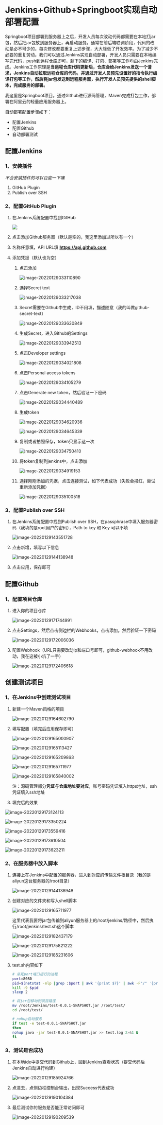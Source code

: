 # Jenkins+Github+Springboot实现自动部署配置

Springboot项目部署到服务器上之后，开发人员每次改动代码都需要在本地打jar包，然后把jar包放到服务器上，再启动服务。通常在前后端联调阶段，代码的改动是必不可少的，每次修改都要重复上述步骤，大大降低了开发效率。为了减少不必要的重复劳动，我们可以通过Jenkins实现自动部署，开发人员只需要在本地编写完代码，push到远程仓库即可，剩下的编译、打包、部署等工作均由Jenkins完成。Jenkins工作原理是**当远程仓库代码更新后，仓库会给Jenkins发送一个请求，Jenkins自动拉取远程仓库的代码，并通过开发人员预先设置好的指令执行编译打包等工作，然后将jar包发送到远程服务器，执行开发人员预先提供的shell脚本，完成服务的部署。**

我这里是Springboot项目，通过Github进行源码管理，Maven完成打包工作，部署在阿里云的轻量应用服务器上。

自动部署配置步骤如下：

- 配置Jenkins
- 配置Github
- 自动部署测试

## 配置Jenkins

### 1、安装插件

*不会安装插件的可以百度一下噢*

1. GitHub Plugin
2. Publish over SSH

### 2、配置GitHub Plugin

1. 在Jenkins系统配置中找到GitHub 

   ![](https://quantacenter.oss-cn-shenzhen.aliyuncs.com/font/image-20220129032711274.png)

2. 点击添加Github服务器（默认是空的，我这里添加过所以有一个）

3. 名称任意填，API URL填 **https://api.github.com**

4. 添加凭据（默认也为空）

   1. 点击添加

      ![image-20220129033110890](https://gitee.com/yan-shipeng/images/raw/master/image-20220129033110890.png)

   2. 选择Secret text

      ![image-20220129033217038](https://gitee.com/yan-shipeng/images/raw/master/image-20220129033217038.png)

   3. Secret需要在Github中生成，ID不用填，描述随意（我的叫做github-secret-text）

      ![image-20220129033630849](https://gitee.com/yan-shipeng/images/raw/master/image-20220129033630849.png)

   4. 生成Secret，进入Github的Settings

      ![image-20220129033942513](https://gitee.com/yan-shipeng/images/raw/master/image-20220129033942513.png)

   5. 点击Developer settings

      ![image-20220129034021808](https://gitee.com/yan-shipeng/images/raw/master/image-20220129034021808.png)

   6. 点击Personal access tokens

      ![image-20220129034105279](https://gitee.com/yan-shipeng/images/raw/master/image-20220129034105279.png)

   7. 点击Generate new token，然后验证一下密码

      ![image-20220129034440489](https://gitee.com/yan-shipeng/images/raw/master/image-20220129034440489.png)

   8. 生成token

      ![image-20220129034620936](https://gitee.com/yan-shipeng/images/raw/master/image-20220129034620936.png)

      ![image-20220129034645339](https://gitee.com/yan-shipeng/images/raw/master/image-20220129034645339.png)

   9. 复制或者拍照保存，token只显示这一次

      ![image-20220129034750410](https://gitee.com/yan-shipeng/images/raw/master/image-20220129034750410.png)

   10. 将token复制到jenkins中，点击添加

       ![image-20220129034919153](https://gitee.com/yan-shipeng/images/raw/master/image-20220129034919153.png)

   11. 选择刚刚添加的凭据，点击连接测试，如下代表成功（失败会报红，尝试重新添加凭据）

       ![image-20220129035100518](https://gitee.com/yan-shipeng/images/raw/master/image-20220129035100518.png)

### 3、配置Publish over SSH

1. 在Jenkins系统配置中找到Publish over SSH，在passphrase中填入服务器密码（我填的是root用户的密码），Path to key 和 Key 可以不填

   ![image-20220129143551728](https://gitee.com/yan-shipeng/images/raw/master/image-20220129143551728.png)

2. 点击新增，填写以下信息

   ![image-20220129144138948](https://gitee.com/yan-shipeng/images/raw/master/image-20220129144138948.png)

3. 点击应用，保存即可

## 配置Github

### 1、配置项目仓库

1. 进入你的项目仓库

   ![image-20220129171744991](https://gitee.com/yan-shipeng/images/raw/master/image-20220129171744991.png)

2. 点击Settings，然后点击侧边栏的Webhooks，点击添加，然后验证一下密码

   ![image-20220129172006036](https://gitee.com/yan-shipeng/images/raw/master/image-20220129172006036.png)

3. 配置Webhook（URL只需要改动ip和端口号即可，github-webhook不用改动，我在这被小坑了一手）

   ![image-20220129172406618](https://gitee.com/yan-shipeng/images/raw/master/image-20220129172406618.png)

## 创建测试项目

### 1、在Jenkins中创建测试项目

1. 新建一个Maven风格的项目

   ![image-20220129164602790](https://gitee.com/yan-shipeng/images/raw/master/image-20220129164602790.png)

2. 填写配置（填完后应用保存即可）

   ![image-20220129165000907](https://gitee.com/yan-shipeng/images/raw/master/image-20220129165000907.png)

   ![image-20220129165113427](https://gitee.com/yan-shipeng/images/raw/master/image-20220129165113427.png)

   ![image-20220129165209863](https://gitee.com/yan-shipeng/images/raw/master/image-20220129165209863.png)

   ![image-20220129165711977](https://gitee.com/yan-shipeng/images/raw/master/image-20220129165711977.png)

   ![image-20220129165840002](https://gitee.com/yan-shipeng/images/raw/master/image-20220129165840002.png)

   注：源码管理部分**凭证与仓库地址要对应**，账号密码凭证填入https地址，ssh凭证填入ssh地址

3. 填完后的效果

![image-20220129173124113](https://gitee.com/yan-shipeng/images/raw/master/image-20220129173124113.png)

![image-20220129173350224](https://gitee.com/yan-shipeng/images/raw/master/image-20220129173350224.png)

![image-20220129173559416](https://gitee.com/yan-shipeng/images/raw/master/image-20220129173559416.png)

![image-20220129173610504](https://gitee.com/yan-shipeng/images/raw/master/image-20220129173610504.png)

![image-20220129173623211](https://gitee.com/yan-shipeng/images/raw/master/image-20220129173623211.png)

### 2、在服务器中放入脚本

1. 连接上在Jenkins中配置的服务器，进入到对应的传输文件根目录（我的是aliyun这台服务器的/root目录）

   ![image-20220129144138948](https://gitee.com/yan-shipeng/images/raw/master/image-20220129144138948.png)

2. 创建对应的文件夹和写入shell脚本

   ![image-20220129165711977](https://gitee.com/yan-shipeng/images/raw/master/image-20220129165711977.png)

   这里代表我要将jar包传输到aliyun服务器上的/root/jenkins/路径中，然后执行/root/jenkins/test.sh这个脚本

   ![image-20220129182437179](https://gitee.com/yan-shipeng/images/raw/master/image-20220129182437179.png)

   ![image-20220129175821222](https://gitee.com/yan-shipeng/images/raw/master/image-20220129175821222.png)

   ![image-20220129185231606](https://gitee.com/yan-shipeng/images/raw/master/image-20220129185231606.png)

3. test.sh内容如下

   ```sh
   # 杀死port端口运行的进程
   port=8080
   pid=$(netstat -nlp |grep :$port | awk '{print $7}' | awk -F"/" '{print $1}');
   kill -9 $pid
   sleep 2
   
   # 将jar包移动到项目路径
   mv /root/Jenkins/test-0.0.1-SNAPSHOT.jar /root/test/
   cd /root/test/
   
   # nohup启动服务
   if test -e test-0.0.1-SNAPSHOT.jar
   then
   nohup java -jar test-0.0.1-SNAPSHOT.jar >> test.log 2>&1 &
   fi
   ```

### 3、测试是否成功

1. 在本地ide中提交代码到Github上，回到Jenkins查看状态（提交代码后Jenkins自动进行构建）

   ![image-20220129185924766](https://gitee.com/yan-shipeng/images/raw/master/image-20220129185924766.png)

2. 点进去，点侧边栏控制台输出，出现Success代表成功

   ![image-20220129190104384](https://gitee.com/yan-shipeng/images/raw/master/image-20220129190104384.png)

3. 最后测试你的服务是否能正常访问即可

   ![image-20220129190209539](https://gitee.com/yan-shipeng/images/raw/master/image-20220129190209539.png)